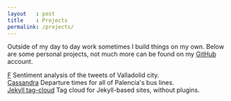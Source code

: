 ```yaml
---
layout   : post
title    : Projects
permalink: /projects/
---
```


Outside of my day to day work sometimes I build things on my own.
Below are some personal projects, not much more can be found on my
[GitHub](https://github.com/enrmarc) account.

[F](https://github.com/enrmarc/f) Sentiment analysis of the tweets of Valladolid city.<br>
[Cassandra](https://github.com/enrmarc/cassandra) Departure times for all of Palencia's bus lines.<br>
[Jekyll tag-cloud](https://github.com/enrmarc/jekyll-tagcloud) Tag cloud for Jekyll-based sites, without plugins.